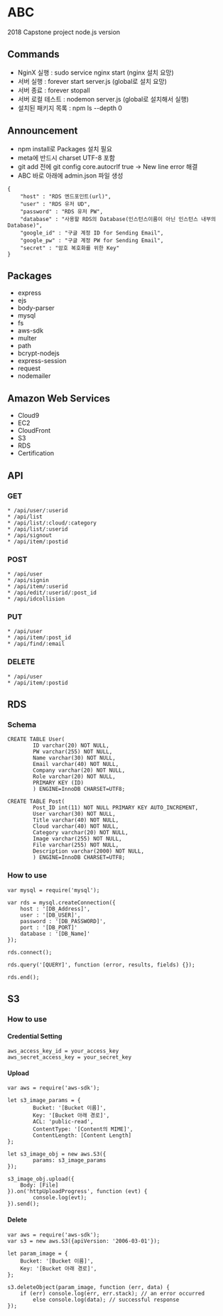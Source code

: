 # ABC
2018 Capstone project node.js version

## Commands
* NginX 실행 : sudo service nginx start (nginx 설치 요망)
* 서버 실행 : forever start server.js (global로 설치 요망)
* 서버 종료 : forever stopall
* 서버 로컬 테스트 : nodemon server.js  (global로 설치해서 실행)
* 설치된 패키지 목록 : npm ls --depth 0

## Announcement
* npm install로 Packages 설치 필요
* meta에 반드시 charset UTF-8 포함
* git add 전에 git config core.autocrlf true -> New line error 해결
* ABC 바로 아래에 admin.json 파일 생성
```
{
    "host" : "RDS 엔드포인트(url)",
    "user" : "RDS 유저 UD",
    "password" : "RDS 유저 PW",
    "database" : "사용할 RDS의 Database(인스턴스이름이 아닌 인스턴스 내부의 Database)",
    "google_id" : "구글 계정 ID for Sending Email",
    "google_pw" : "구글 계정 PW for Sending Email",
    "secret" : "암호 복호화를 위한 Key"
}
```

## Packages
* express
* ejs
* body-parser
* mysql
* fs
* aws-sdk
* multer
* path
* bcrypt-nodejs
* express-session
* request
* nodemailer

## Amazon Web Services
* Cloud9
* EC2
* CloudFront
* S3
* RDS
* Certification

## API
### GET
    * /api/user/:userid
    * /api/list
    * /api/list/:cloud/:category
    * /api/list/:userid
    * /api/signout
    * /api/item/:postid

### POST
    * /api/user
    * /api/signin
    * /api/item/:userid
    * /api/edit/:userid/:post_id
    * /api/idcollision

### PUT
    * /api/user
    * /api/item/:post_id
    * /api/find/:email

### DELETE
    * /api/user
    * /api/item/:postid

## RDS
### Schema
    CREATE TABLE User(
            ID varchar(20) NOT NULL,
            PW varchar(255) NOT NULL,
            Name varchar(30) NOT NULL,
            Email varchar(40) NOT NULL,
            Company varchar(20) NOT NULL,
            Role varchar(20) NOT NULL,
            PRIMARY KEY (ID)
            ) ENGINE=InnoDB CHARSET=UTF8;
            
    CREATE TABLE Post(
            Post_ID int(11) NOT NULL PRIMARY KEY AUTO_INCREMENT,
            User varchar(30) NOT NULL,
            Title varchar(40) NOT NULL,
            Cloud varchar(40) NOT NULL,
            Category varchar(20) NOT NULL, 
            Image varchar(255) NOT NULL,
            File varchar(255) NOT NULL,
            Description varchar(2000) NOT NULL,
            ) ENGINE=InnoDB CHARSET=UTF8;

### How to use
    var mysql = require('mysql');

    var rds = mysql.createConnection({
        host : '[DB_Address]',
        user : '[DB_USER]',
        password : '[DB_PASSWORD]',
        port : '[DB_PORT]'
        database : '[DB_Name]'
    });

    rds.connect();

    rds.query('[QUERY]', function (error, results, fields) {});

    rds.end();

## S3
### How to use
#### Credential Setting
    aws_access_key_id = your_access_key
    aws_secret_access_key = your_secret_key
#### Upload
    var aws = require('aws-sdk');    

    let s3_image_params = {
            Bucket: '[Bucket 이름]',
            Key: '[Bucket 아래 경로]',
            ACL: 'public-read',
            ContentType: '[Content의 MIME]',
            ContentLength: [Content Length]
    };

    let s3_image_obj = new aws.S3({
            params: s3_image_params
    });

    s3_image_obj.upload({
        Body: [File]
    }).on('httpUploadProgress', function (evt) {
            console.log(evt);
    }).send(); 
#### Delete
    var aws = require('aws-sdk');    
    var s3 = new aws.S3({apiVersion: '2006-03-01'});

    let param_image = {
        Bucket: '[Bucket 이름]',
        Key: '[Bucket 아래 경로]',
    }; 

    s3.deleteObject(param_image, function (err, data) {
        if (err) console.log(err, err.stack); // an error occurred
            else console.log(data); // successful response                 
    });
